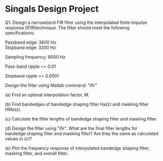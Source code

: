# Singals Design Project
Q1. Design a narrowband FIR filter using the interpolated finite impulse response (IFIR)technique. The filter should meet the following specifications:

Passband edge: 3600 Hz  
Stopband edge: 3200 Hz

Sampling frequency: 8000 Hz

Pass-band ripple <= 0.01

Stopband ripple <= 0.0001

Design the filter using Matlab command: "ifir"

(a) Find an optimal interpolation factor, M.

(b) Find bandedges of bandedge shaping filter Ha(z) and masking filter HMa(z).

(c) Calculate the filter lengths of bandedge shaping filter and masking filter.

(d) Design the filter using "ifir". What are the final filter lengths for bandedge
shaping filter and masking filter? Are they the same as calculated values in (c)?

(e) Plot the frequency response of interpolated bandedge shaping filter, masking filter, and overall filter.
